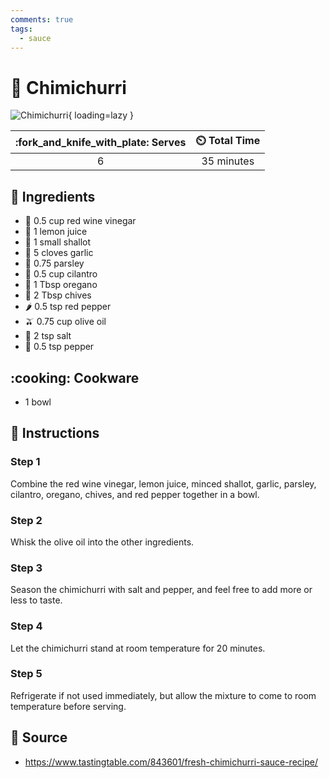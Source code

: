 ```yaml
---
comments: true
tags:
  - sauce
---
```

# :herb: Chimichurri

![Chimichurri](../assets/images/chimichurri.jpg){ loading=lazy }

| :fork_and_knife_with_plate: Serves | :timer_clock: Total Time |
|:----------------------------------:|:-----------------------: |
| 6 | 35 minutes |

## :salt: Ingredients

- 🥂 0.5 cup red wine vinegar
- :lemon: 1 lemon juice
- :garlic: 1 small shallot
- :garlic: 5 cloves garlic
- :herb: 0.75 parsley
- :herb: 0.5 cup cilantro
- :herb: 1 Tbsp oregano
- :herb: 2 Tbsp chives
- :hot_pepper: 0.5 tsp red pepper
- :olive: 0.75 cup olive oil
- :salt: 2 tsp salt
- :salt: 0.5 tsp pepper

## :cooking: Cookware

- 1 bowl

## :pencil: Instructions

### Step 1

Combine the red wine vinegar, lemon juice, minced shallot, garlic, parsley, cilantro, oregano, chives, and red pepper
together in a bowl.

### Step 2

Whisk the olive oil into the other ingredients.

### Step 3

Season the chimichurri with salt and pepper, and feel free to add more or less to taste.

### Step 4

Let the chimichurri stand at room temperature for 20 minutes.

### Step 5

Refrigerate if not used immediately, but allow the mixture to come to room temperature before serving.

## :link: Source

- <https://www.tastingtable.com/843601/fresh-chimichurri-sauce-recipe/>
